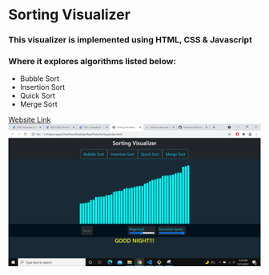 # Sorting Visualizer

### This visualizer is implemented using HTML, CSS & Javascript <br/>

### Where it explores algorithms listed below:
- Bubble Sort 
- Insertion Sort
- Quick Sort
- Merge Sort


[Website Link](https://rayhan1210.github.io/Sorting_Visualizer/)
<img src="image/insertion.png"><br/>
